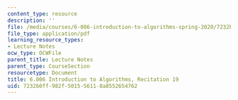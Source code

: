 ```yaml
---
content_type: resource
description: ''
file: /media/courses/6-006-introduction-to-algorithms-spring-2020/7232b0ff982f501556118a8552654762_MIT6_006S20_r19.pdf
file_type: application/pdf
learning_resource_types:
- Lecture Notes
ocw_type: OCWFile
parent_title: Lecture Notes
parent_type: CourseSection
resourcetype: Document
title: 6.006 Introduction to Algorithms, Recitation 19
uid: 7232b0ff-982f-5015-5611-8a8552654762
---
```

